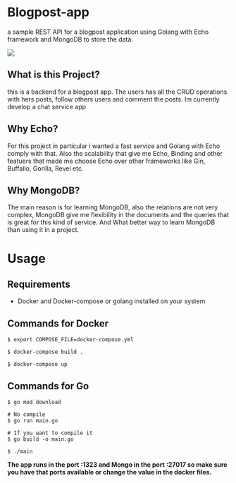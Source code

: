 # Blogpost-app
a sample REST API for a blogpost application using Golang with Echo framework
and MongoDB to store the data.

![](https://github.com/Haizza1/my_first_repo/blob/master/golang.png)

## What is this Project?
this is a backend for a blogpost app. The users has all the CRUD operations with hers posts,
follow others users and comment the posts. Im currently develop a chat service app

## Why Echo?
For this project in particular i wanted a fast service and Golang with Echo comply with that.
Also the scalability that give me Echo, Binding and other featuers that made me choose Echo over other 
frameworks like Gin, Buffallo, Gorilla, Revel etc. 

## Why MongoDB?
The main reason is for learning MongoDB, also the relations are not very complex, MongoDB give me
flexibility in the documents and the queries that is great for this kind of service. And What better
way to learn MongoDB than using it in a project.


# Usage

## Requirements 
* Docker and Docker-compose or golang installed on your system

## Commands for Docker
```
$ export COMPOSE_FILE=docker-compose.yml

$ docker-compose build .

$ docker-compose up
```

## Commands for Go
```
$ go mod download

# No compile
$ go run main.go

# If you want to compile it
$ go build -o main.go

$ ./main
```
**The app runs in the port :1323 and Mongo in the port :27017 so make sure you have that ports available or change the value in the docker files.**



